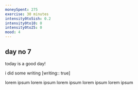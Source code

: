 ```yaml
---
moneySpent: 275
exercise: 30 minutes
intensity0to5ish: 0.2
intensity0to10: 0
intensity0to25: 0
mood: 4
---
```

## day no 7
today is a good day!
 

i did some writing [writing:: true]

lorem ipsum lorem ipsum lorem ipsum lorem ipsum lorem ipsum
